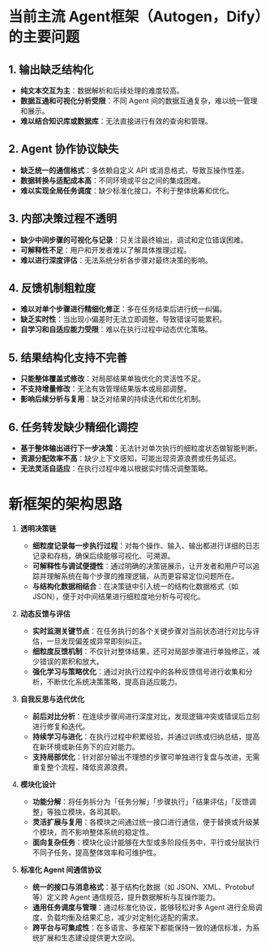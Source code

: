 # 当前主流 Agent框架（Autogen，Dify）的主要问题

## 1. 输出缺乏结构化
- **纯文本交互为主**：数据解析和后续处理的难度较高。  
- **数据互通和可视化分析受限**：不同 Agent 间的数据互通复杂，难以统一管理和展示。  
- **难以结合知识库或数据库**：无法直接进行有效的查询和管理。

## 2. Agent 协作协议缺失
- **缺乏统一的通信格式**：多依赖自定义 API 或消息格式，导致互操作性差。  
- **数据转换与适配成本高**：不同环境或平台之间的集成困难。  
- **难以实现全局任务调度**：缺少标准化接口，不利于整体统筹和优化。

## 3. 内部决策过程不透明
- **缺少中间步骤的可视化与记录**：只关注最终输出，调试和定位错误困难。  
- **可解释性不足**：用户和开发者难以了解具体推理过程。  
- **难以进行深度评估**：无法系统分析各步骤对最终决策的影响。

## 4. 反馈机制粗粒度
- **难以对单个步骤进行精细化修正**：多在任务结束后进行统一纠偏。  
- **缺乏实时性**：当出现小偏差时无法立即调整，导致错误可能累积。  
- **自学习和自适应能力受限**：难以在执行过程中动态优化策略。

## 5. 结果结构化支持不完善
- **只能整体覆盖式修改**：对局部结果单独优化的灵活性不足。  
- **不支持增量修改**：无法有效管理结果版本或局部调整。  
- **影响后续分析与复用**：缺乏对结果的持续迭代和优化机制。

## 6. 任务转发缺少精细化调控
- **基于整体输出进行下一步决策**：无法针对单次执行的细粒度状态做智能判断。  
- **资源分配效率不高**：缺少上下文感知，可能出现资源浪费或任务延迟。  
- **无法灵活自适应**：在执行过程中难以根据实时情况调整策略。


# 新框架的架构思路

1. **透明决策链**  
   - **细粒度记录每一步执行过程**：对每个操作、输入、输出都进行详细的日志记录和存档，确保后续能够可视化、可溯源。  
   - **可解释性与调试便捷性**：通过明确的决策链展示，让开发者和用户可以追踪并理解系统在每个步骤的推理逻辑，从而更容易定位问题所在。  
   - **与结构化数据相结合**：在决策链中引入统一的结构化数据格式（如 JSON），便于对中间结果进行细粒度地分析与可视化。

2. **动态反馈与评估**  
   - **实时监测关键节点**：在任务执行的各个关键步骤对当前状态进行对比与评估，一旦发现偏差或异常即刻纠正。  
   - **细粒度反馈机制**：不仅针对整体结果，还可对局部步骤进行单独修正，减少错误的累积和放大。  
   - **强化学习与策略优化**：通过对执行过程中的各种反馈信号进行收集和分析，不断优化系统决策策略，提高自适应能力。

3. **自我反思与迭代优化**  
   - **前后对比分析**：在连续步骤间进行深度对比，发现逻辑冲突或错误后立刻进行修复和迭代。  
   - **持续学习与进化**：在执行过程中积累经验，并通过训练或归纳总结，提高在新环境或新任务下的应对能力。  
   - **支持局部优化**：针对部分输出不理想的步骤可单独进行复盘与改进，无需重复整个流程，降低资源浪费。

4. **模块化设计**  
   - **功能分解**：将任务拆分为「任务分解」「步骤执行」「结果评估」「反馈调整」等独立模块，各司其职。  
   - **灵活扩展与复用**：各模块之间通过统一接口进行通信，便于替换或升级某个模块，而不影响整体系统的稳定性。  
   - **面向复杂任务**：模块化设计能够在大型或多阶段任务中，平行或分层执行不同子任务，提高整体效率和可维护性。

5. **标准化 Agent 间通信协议**  
   - **统一的接口与消息格式**：基于结构化数据（如 JSON、XML、Protobuf 等）定义跨 Agent 通信规范，提升数据解析与互操作能力。  
   - **通用任务调度与管理**：通过标准化协议，能够轻松对多 Agent 进行全局调度、负载均衡及结果汇总，减少对定制化适配的需求。  
   - **跨平台与可集成性**：在多语言、多框架下都能保持一致的通信标准，为系统扩展和生态建设提供更大空间。

